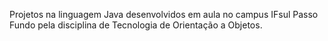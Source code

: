 Projetos na linguagem Java desenvolvidos em aula no campus IFsul Passo Fundo pela disciplina de Tecnologia de Orientação a Objetos.
